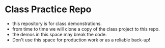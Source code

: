 # Class Practice Repo
- this repository is for class demonstrations.
- from time to time we will clone a copy of the class project to this repo.
- the demos in this space may break the code.
- Don't use this space for production work or as a reliable back-up!
